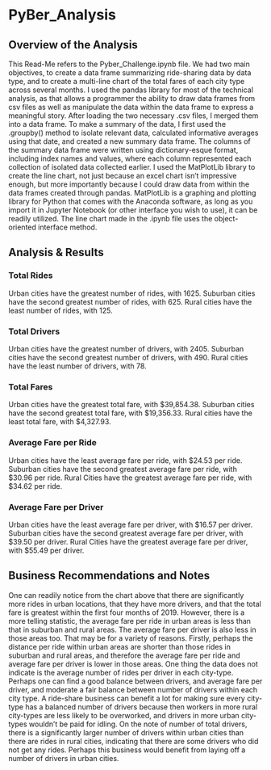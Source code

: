 # PyBer_Analysis

## Overview of the Analysis
This Read-Me refers to the Pyber_Challenge.ipynb file.
We had two main objectives, to create a data frame summarizing ride-sharing data by data type, and to create a multi-line chart of the total fares of each city type across several months. I used the pandas library for most of the technical analysis, as that allows a programmer the ability to draw data frames from csv files as well as manipulate the data within the data frame to express a meaningful story. After loading the two necessary .csv files, I merged them into a data frame. To make a summary of the data, I first used the .groupby() method to isolate relevant data, calculated informative averages using that date, and created a new summary data frame. The columns of the summary data frame were written using dictionary-esque format, including index names and values, where each column represented each collection of isolated data collected earlier. 
I used the MatPlotLib library to create the line chart, not just because an excel chart isn’t impressive enough, but more importantly because I could draw data from within the data frames created through pandas. MatPlotLib is a graphing and plotting library for Python that comes with the Anaconda software, as long as you import it in Jupyter Notebook (or other interface you wish to use), it can be readily utilized. The line chart made in the .ipynb file uses the object-oriented interface method.

## Analysis & Results
### Total Rides
Urban cities have the greatest number of rides, with 1625.
Suburban cities have the second greatest number of rides, with 625.
Rural cities have the least number of rides, with 125.

### Total Drivers
Urban cities have the greatest number of drivers, with 2405.
Suburban cities have the second greatest number of drivers, with 490.
Rural cities have the least number of drivers, with 78.

### Total Fares
Urban cities have the greatest total fare, with $39,854.38.
Suburban cities have the second greatest total fare, with $19,356.33.
Rural cities have the least total fare, with $4,327.93.

### Average Fare per Ride
Urban cities have the least average fare per ride, with $24.53 per ride.
Suburban cities have the second greatest average fare per ride, with $30.96 per ride.
Rural Cities have the greatest average fare per ride, with $34.62 per ride.

### Average Fare per Driver
Urban cities have the least average fare per driver, with $16.57 per driver.
Suburban cities have the second greatest average fare per driver, with $39.50 per driver.
Rural Cities have the greatest average fare per driver, with $55.49 per driver.

## Business Recommendations and Notes
One can readily notice from the chart above that there are significantly more rides in urban locations, that they have more drivers, and that the total fare is greatest within the first four months of 2019. However, there is a more telling statistic, the average fare per ride in urban areas is less than that in suburban and rural areas. The average fare per driver is also less in those areas too. That may be for a variety of reasons. Firstly, perhaps the distance per ride within urban areas are shorter than those rides in suburban and rural areas, and therefore the average fare per ride and average fare per driver is lower in those areas. 
One thing the data does not indicate is the average number of rides per driver in each city-type. Perhaps one can find a good balance between drivers, and average fare per driver, and moderate a fair balance between number of drivers within each city type. A ride-share business can benefit a lot for making sure every city-type has a balanced number of drivers because then workers in more rural city-types are less likely to be overworked, and drivers in more urban city-types wouldn’t be paid for idling.
On the note of number of total drivers, there is a significantly larger number of drivers within urban cities than there are rides in rural cities, indicating that there are some drivers who did not get any rides. Perhaps this business would benefit from laying off a number of drivers in urban cities.
